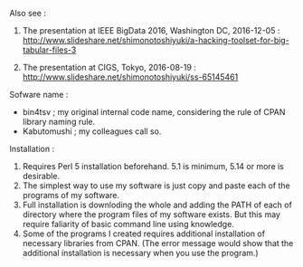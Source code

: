 
Also see : 

1. The presentation at IEEE BigData 2016, Washington DC, 2016-12-05 : 
  http://www.slideshare.net/shimonotoshiyuki/a-hacking-toolset-for-big-tabular-files-3
  
2. The presentation at CIGS, Tokyo, 2016-08-19 :  
  http://www.slideshare.net/shimonotoshiyuki/ss-65145461


Sofware name : 
  - bin4tsv ; my original internal code name, considering the rule of CPAN library naming rule. 
  - Kabutomushi  ; my colleagues call so. 


Installation : 
  1. Requires Perl 5 installation beforehand. 5.1 is minimum, 5.14 or more is desirable. 
  2. The simplest way to use my software is just copy and paste each of the programs of my software. 
  3. Full installation is downloding the whole and adding the PATH of each of directory where the 
       program files of my software exists. But this may require faliarity of basic command line using knowledge.
  3. Some of the programs I created requires additional installation of necessary libraries from CPAN. 
       (The error message would show that the additional installation is necessary when you use the program.)

